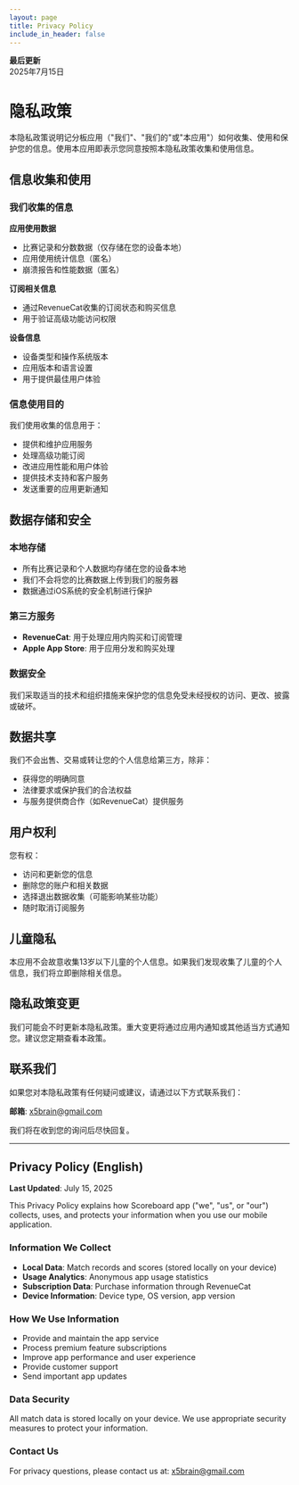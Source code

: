 ```yaml
---
layout: page
title: Privacy Policy
include_in_header: false
---
```


**最后更新**  
2025年7月15日

# 隐私政策

本隐私政策说明记分板应用（"我们"、"我们的"或"本应用"）如何收集、使用和保护您的信息。使用本应用即表示您同意按照本隐私政策收集和使用信息。

## 信息收集和使用

### 我们收集的信息

**应用使用数据**
- 比赛记录和分数数据（仅存储在您的设备本地）
- 应用使用统计信息（匿名）
- 崩溃报告和性能数据（匿名）

**订阅相关信息**
- 通过RevenueCat收集的订阅状态和购买信息
- 用于验证高级功能访问权限

**设备信息**
- 设备类型和操作系统版本
- 应用版本和语言设置
- 用于提供最佳用户体验

### 信息使用目的

我们使用收集的信息用于：
- 提供和维护应用服务
- 处理高级功能订阅
- 改进应用性能和用户体验
- 提供技术支持和客户服务
- 发送重要的应用更新通知

## 数据存储和安全

### 本地存储
- 所有比赛记录和个人数据均存储在您的设备本地
- 我们不会将您的比赛数据上传到我们的服务器
- 数据通过iOS系统的安全机制进行保护

### 第三方服务
- **RevenueCat**: 用于处理应用内购买和订阅管理
- **Apple App Store**: 用于应用分发和购买处理

### 数据安全
我们采取适当的技术和组织措施来保护您的信息免受未经授权的访问、更改、披露或破坏。

## 数据共享

我们不会出售、交易或转让您的个人信息给第三方，除非：
- 获得您的明确同意
- 法律要求或保护我们的合法权益
- 与服务提供商合作（如RevenueCat）提供服务

## 用户权利

您有权：
- 访问和更新您的信息
- 删除您的账户和相关数据
- 选择退出数据收集（可能影响某些功能）
- 随时取消订阅服务

## 儿童隐私

本应用不会故意收集13岁以下儿童的个人信息。如果我们发现收集了儿童的个人信息，我们将立即删除相关信息。

## 隐私政策变更

我们可能会不时更新本隐私政策。重大变更将通过应用内通知或其他适当方式通知您。建议您定期查看本政策。

## 联系我们

如果您对本隐私政策有任何疑问或建议，请通过以下方式联系我们：

**邮箱**: [x5brain@gmail.com](mailto:x5brain@gmail.com)

我们将在收到您的询问后尽快回复。

---

## Privacy Policy (English)

**Last Updated**: July 15, 2025

This Privacy Policy explains how Scoreboard app ("we", "us", or "our") collects, uses, and protects your information when you use our mobile application.

### Information We Collect

- **Local Data**: Match records and scores (stored locally on your device)
- **Usage Analytics**: Anonymous app usage statistics
- **Subscription Data**: Purchase information through RevenueCat
- **Device Information**: Device type, OS version, app version

### How We Use Information

- Provide and maintain the app service
- Process premium feature subscriptions
- Improve app performance and user experience
- Provide customer support
- Send important app updates

### Data Security

All match data is stored locally on your device. We use appropriate security measures to protect your information.

### Contact Us

For privacy questions, please contact us at: [x5brain@gmail.com](mailto:x5brain@gmail.com)
